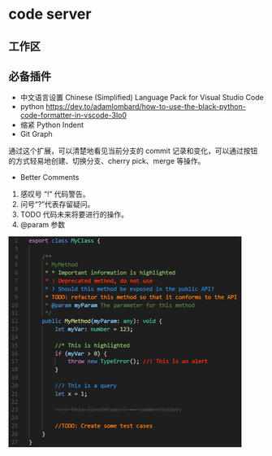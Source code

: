 # code server

## 工作区



## 必备插件

* 中文语言设置 Chinese (Simplified) Language Pack for Visual Studio Code
* python https://dev.to/adamlombard/how-to-use-the-black-python-code-formatter-in-vscode-3lo0
* 缩紧 Python Indent 
* Git Graph

通过这个扩展，可以清楚地看见当前分支的 commit 记录和变化，可以通过按钮的方式轻易地创建、切换分支、cherry pick、merge 等操作。

* Better Comments 

1. 感叹号 “!” 代码警告。
2. 问号“?”代表存留疑问。
3. TODO 代码未来将要进行的操作。
4. @param 参数

![png](_media/640.png)

